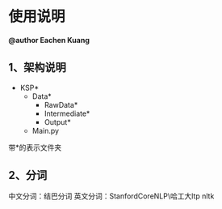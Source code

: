 # 使用说明
#### @author Eachen Kuang

## 1、架构说明
* KSP*
    * Data*
        * RawData*
        * Intermediate*
        * Output*
    - Main.py 

带*的表示文件夹

## 2、分词
中文分词：结巴分词
英文分词：StanfordCoreNLP\哈工大ltp
nltk


